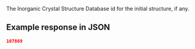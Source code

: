 The Inorganic Crystal Structure Database id for the initial structure, if any.





## Example response in JSON

```json
107869
```

